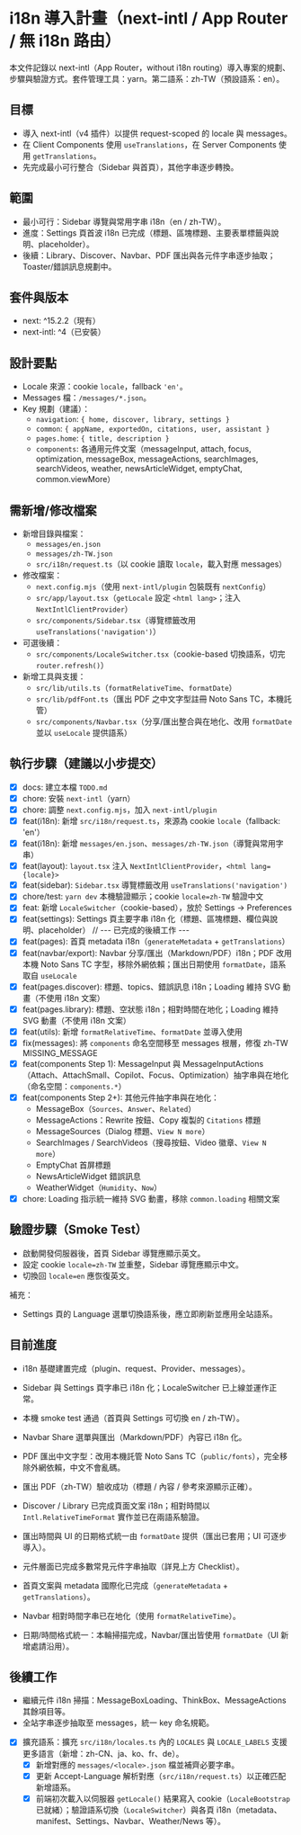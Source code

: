 # i18n 導入計畫（next-intl / App Router / 無 i18n 路由）

本文件記錄以 next-intl（App Router，without i18n routing）導入專案的規劃、步驟與驗證方式。套件管理工具：yarn。第二語系：zh-TW（預設語系：en）。

## 目標

- 導入 next-intl（v4 插件）以提供 request-scoped 的 locale 與 messages。
- 在 Client Components 使用 `useTranslations`，在 Server Components 使用 `getTranslations`。
- 先完成最小可行整合（Sidebar 與首頁），其他字串逐步轉換。

## 範圍

- 最小可行：Sidebar 導覽與常用字串 i18n（en / zh-TW）。
- 進度：Settings 頁首波 i18n 已完成（標題、區塊標題、主要表單標籤與說明、placeholder）。
- 後續：Library、Discover、Navbar、PDF 匯出與各元件字串逐步抽取；Toaster/錯誤訊息規劃中。

## 套件與版本

- next: ^15.2.2（現有）
- next-intl: ^4（已安裝）

## 設計要點

- Locale 來源：cookie `locale`，fallback `'en'`。
- Messages 檔：`/messages/*.json`。
- Key 規劃（建議）：
  - `navigation`: `{ home, discover, library, settings }`
  - `common`: `{ appName, exportedOn, citations, user, assistant }`
  - `pages.home`: `{ title, description }`
  - `components`: 各通用元件文案（messageInput, attach, focus, optimization, messageBox, messageActions, searchImages, searchVideos, weather, newsArticleWidget, emptyChat, common.viewMore）

## 需新增/修改檔案

- 新增目錄與檔案：
  - `messages/en.json`
  - `messages/zh-TW.json`
  - `src/i18n/request.ts`（以 cookie 讀取 `locale`，載入對應 messages）
- 修改檔案：
  - `next.config.mjs`（使用 `next-intl/plugin` 包裝既有 `nextConfig`）
  - `src/app/layout.tsx`（`getLocale` 設定 `<html lang>`；注入 `NextIntlClientProvider`）
  - `src/components/Sidebar.tsx`（導覽標籤改用 `useTranslations('navigation')`）
- 可選後續：
  - `src/components/LocaleSwitcher.tsx`（cookie-based 切換語系，切完 `router.refresh()`）
- 新增工具與支援：
  - `src/lib/utils.ts`（`formatRelativeTime`、`formatDate`）
  - `src/lib/pdfFont.ts`（匯出 PDF 之中文字型註冊 Noto Sans TC，本機託管）
  - `src/components/Navbar.tsx`（分享/匯出整合與在地化、改用 `formatDate` 並以 `useLocale` 提供語系）

## 執行步驟（建議以小步提交）

- [x] docs: 建立本檔 `TODO.md`
- [x] chore: 安裝 `next-intl`（yarn）
- [x] chore: 調整 `next.config.mjs`，加入 `next-intl/plugin`
- [x] feat(i18n): 新增 `src/i18n/request.ts`，來源為 cookie `locale`（fallback: 'en'）
- [x] feat(i18n): 新增 `messages/en.json`、`messages/zh-TW.json`（導覽與常用字串）
- [x] feat(layout): `layout.tsx` 注入 `NextIntlClientProvider`，`<html lang={locale}>`
- [x] feat(sidebar): `Sidebar.tsx` 導覽標籤改用 `useTranslations('navigation')`
- [x] chore/test: `yarn dev` 本機驗證顯示；cookie `locale=zh-TW` 驗證中文
- [x] feat: 新增 `LocaleSwitcher`（cookie-based），放於 Settings → Preferences
- [x] feat(settings): Settings 頁主要字串 i18n 化（標題、區塊標題、欄位與說明、placeholder）
      // --- 已完成的後續工作 ---
- [x] feat(pages): 首頁 metadata i18n（`generateMetadata` + `getTranslations`）
- [x] feat(navbar/export): Navbar 分享/匯出（Markdown/PDF）i18n；PDF 改用本機 Noto Sans TC 字型，移除外網依賴；匯出日期使用 `formatDate`，語系取自 `useLocale`
- [x] feat(pages.discover): 標題、topics、錯誤訊息 i18n；Loading 維持 SVG 動畫（不使用 i18n 文案）
- [x] feat(pages.library): 標題、空狀態 i18n；相對時間在地化；Loading 維持 SVG 動畫（不使用 i18n 文案）
- [x] feat(utils): 新增 `formatRelativeTime`、`formatDate` 並導入使用
- [x] fix(messages): 將 `components` 命名空間移至 messages 根層，修復 zh-TW MISSING_MESSAGE
- [x] feat(components Step 1): MessageInput 與 MessageInputActions（Attach、AttachSmall、Copilot、Focus、Optimization）抽字串與在地化（命名空間：`components.*`）
- [x] feat(components Step 2+): 其他元件抽字串與在地化：
  - MessageBox（`Sources`、`Answer`、`Related`）
  - MessageActions：Rewrite 按鈕、Copy 複製的 `Citations` 標題
  - MessageSources（Dialog 標題、`View N more`）
  - SearchImages / SearchVideos（搜尋按鈕、Video 徽章、`View N more`）
  - EmptyChat 首屏標題
  - NewsArticleWidget 錯誤訊息
  - WeatherWidget（`Humidity`、`Now`）
- [x] chore: Loading 指示統一維持 SVG 動畫，移除 `common.loading` 相關文案

## 驗證步驟（Smoke Test）

- 啟動開發伺服器後，首頁 Sidebar 導覽應顯示英文。
- 設定 cookie `locale=zh-TW` 並重整，Sidebar 導覽應顯示中文。
- 切換回 `locale=en` 應恢復英文。

補充：

- Settings 頁的 Language 選單切換語系後，應立即刷新並應用全站語系。

## 目前進度

- i18n 基礎建置完成（plugin、request、Provider、messages）。
- Sidebar 與 Settings 頁字串已 i18n 化；LocaleSwitcher 已上線並運作正常。
- 本機 smoke test 通過（首頁與 Settings 可切換 en / zh-TW）。

- Navbar Share 選單與匯出（Markdown/PDF）內容已 i18n 化。
- PDF 匯出中文字型：改用本機託管 Noto Sans TC（`public/fonts`），完全移除外網依賴，中文不會亂碼。
- 匯出 PDF（zh-TW）驗收成功（標題 / 內容 / 參考來源顯示正確）。

- Discover / Library 已完成頁面文案 i18n；相對時間以 `Intl.RelativeTimeFormat` 實作並已在兩語系驗證。
- 匯出時間與 UI 的日期格式統一由 `formatDate` 提供（匯出已套用；UI 可逐步導入）。
- 元件層面已完成多數常見元件字串抽取（詳見上方 Checklist）。

- 首頁文案與 metadata 國際化已完成（`generateMetadata` + `getTranslations`）。
- Navbar 相對時間字串已在地化（使用 `formatRelativeTime`）。
- 日期/時間格式統一：本輪掃描完成，Navbar/匯出皆使用 `formatDate`（UI 新增處請沿用）。

## 後續工作

- 繼續元件 i18n 掃描：MessageBoxLoading、ThinkBox、MessageActions 其餘項目等。
- 全站字串逐步抽取至 messages，統一 key 命名規範。

- [x] 擴充語系：擴充 `src/i18n/locales.ts` 內的 `LOCALES` 與 `LOCALE_LABELS` 支援更多語言（新增：zh-CN、ja、ko、fr、de）。
  - [x] 新增對應的 `messages/<locale>.json` 檔並補齊必要字串。
  - [x] 更新 Accept-Language 解析對應（`src/i18n/request.ts`）以正確匹配新增語系。
  - [x] 前端初次載入以伺服器 `getLocale()` 結果寫入 cookie（`LocaleBootstrap` 已就緒）；驗證語系切換（`LocaleSwitcher`）與各頁 i18n（metadata、manifest、Settings、Navbar、Weather/News 等）。
